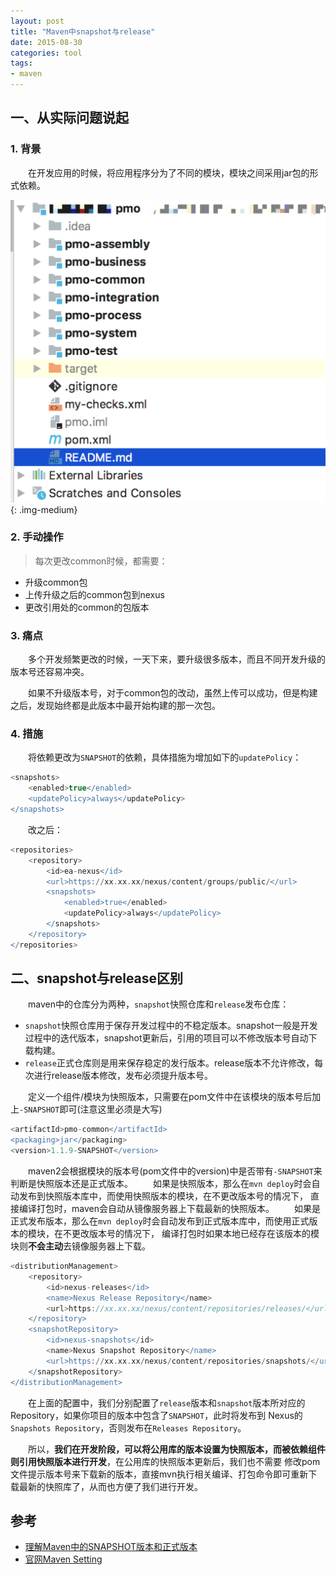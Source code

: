 ```yaml
---
layout: post
title: "Maven中snapshot与release"
date: 2015-08-30
categories: tool
tags: 
- maven
---
```


## 一、从实际问题说起

### 1. 背景
　　在开发应用的时候，将应用程序分为了不同的模块，模块之间采用jar包的形式依赖。

![](/assets/img/maven-structure.png){: .img-medium}
   
### 2. 手动操作
>每次更改common时候，都需要：
* 升级common包
* 上传升级之后的common包到nexus
* 更改引用处的common的包版本

### 3. 痛点
　　多个开发频繁更改的时候，一天下来，要升级很多版本，而且不同开发升级的版本号还容易冲突。

　　如果不升级版本号，对于common包的改动，虽然上传可以成功，但是构建之后，发现始终都是此版本中最开始构建的那一次包。

### 4. 措施
　　将依赖更改为`SNAPSHOT`的依赖，具体措施为增加如下的`updatePolicy`：
```groovy
<snapshots>
    <enabled>true</enabled>
    <updatePolicy>always</updatePolicy>
</snapshots>
```
　　改之后：
```groovy
<repositories>
    <repository>
        <id>ea-nexus</id>
        <url>https://xx.xx.xx/nexus/content/groups/public/</url>
        <snapshots>
            <enabled>true</enabled>
            <updatePolicy>always</updatePolicy>
        </snapshots>
    </repository>
</repositories>
```

## 二、snapshot与release区别

　　maven中的仓库分为两种，`snapshot`快照仓库和`release`发布仓库：
* `snapshot`快照仓库用于保存开发过程中的不稳定版本。snapshot一般是开发过程中的迭代版本，snapshot更新后，引用的项目可以不修改版本号自动下载构建。
* `release`正式仓库则是用来保存稳定的发行版本。release版本不允许修改，每次进行release版本修改，发布必须提升版本号。

　　定义一个组件/模块为快照版本，只需要在pom文件中在该模块的版本号后加上`-SNAPSHOT`即可(注意这里必须是大写)
```groovy
<artifactId>pmo-common</artifactId>
<packaging>jar</packaging>
<version>1.1.9-SNAPSHOT</version>
```

　　maven2会根据模块的版本号(pom文件中的version)中是否带有`-SNAPSHOT`来判断是快照版本还是正式版本。
　　如果是快照版本，那么在`mvn deploy`时会自动发布到快照版本库中，而使用快照版本的模块，在不更改版本号的情况下，
直接编译打包时，maven会自动从镜像服务器上下载最新的快照版本。
　　如果是正式发布版本，那么在`mvn deploy`时会自动发布到正式版本库中，而使用正式版本的模块，在不更改版本号的情况下，
编译打包时如果本地已经存在该版本的模块则**不会主动**去镜像服务器上下载。

```groovy
<distributionManagement>
    <repository>
        <id>nexus-releases</id>
        <name>Nexus Release Repository</name>
        <url>https://xx.xx.xx/nexus/content/repositories/releases/</url>
    </repository>
    <snapshotRepository>
        <id>nexus-snapshots</id>
        <name>Nexus Snapshot Repository</name>
        <url>https://xx.xx.xx/nexus/content/repositories/snapshots/</url>
    </snapshotRepository>
</distributionManagement>
```
　　在上面的配置中，我们分别配置了`release`版本和`snapshot`版本所对应的Repository，如果你项目的版本中包含了`SNAPSHOT`，此时将发布到
Nexus的`Snapshots Repository`，否则发布在`Releases Repository`。

　　所以，**我们在开发阶段，可以将公用库的版本设置为快照版本，而被依赖组件则引用快照版本进行开发**，在公用库的快照版本更新后，我们也不需要
修改pom文件提示版本号来下载新的版本，直接mvn执行相关编译、打包命令即可重新下载最新的快照库了，从而也方便了我们进行开发。

## 参考
* [理解Maven中的SNAPSHOT版本和正式版本](http://www.huangbowen.net/blog/2016/01/29/understand-official-version-and-snapshot-version-in-maven/)
* [官网Maven Setting](https://maven.apache.org/ref/3.6.0/maven-settings/settings.html)
